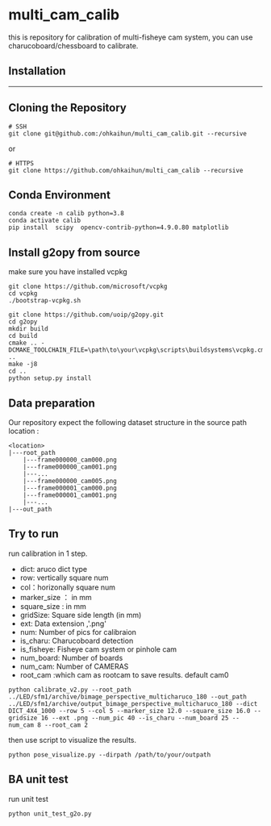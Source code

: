 # multi_cam_calib
this is repository for calibration of multi-fisheye cam system, you can use charucoboard/chessboard to calibrate.
## Installation
---
## Cloning the Repository
```shell
# SSH
git clone git@github.com:/ohkaihun/multi_cam_calib.git --recursive
```
or
```shell
# HTTPS
git clone https://github.com/ohkaihun/multi_cam_calib --recursive
```
## Conda Environment
```
conda create -n calib python=3.8
conda activate calib
pip install  scipy  opencv-contrib-python=4.9.0.80 matplotlib 
```
## Install g2opy from source
make sure you have installed vcpkg
```shell
git clone https://github.com/microsoft/vcpkg
cd vcpkg
./bootstrap-vcpkg.sh
```
```shell
git clone https://github.com/uoip/g2opy.git
cd g2opy
mkdir build
cd build
cmake .. -DCMAKE_TOOLCHAIN_FILE=\path\to\your\vcpkg\scripts\buildsystems\vcpkg.cmake ..
make -j8
cd ..
python setup.py install
```
## Data preparation 
Our repository expect the following dataset structure in the source path location :
```
<location>
|---root_path
    |---frame000000_cam000.png
    |---frame000000_cam001.png
    |---...
    |---frame000000_cam005.png
    |---frame000001_cam000.png
    |---frame000001_cam001.png
    |---...
|---out_path
```
## Try to run 
run calibration in 1 step. 
- dict: aruco dict type
- row: vertically square num
- col：horizonally square num
- marker_size ： in mm
- square_size : in mm
- gridSize: Square side length (in mm)
- ext: Data extension ,'.png'
- num: Number of pics for calibraion
- is_charu: Charucoboard detection
- is_fisheye: Fisheye cam system or pinhole cam
- num_board: Number of boards
- num_cam: Number of CAMERAS
- root_cam :which cam as rootcam to save results. default cam0
```shell
python calibrate_v2.py --root_path ../LED/sfm1/archive/bimage_perspective_multicharuco_180 --out_path ../LED/sfm1/archive/output_bimage_perspective_multicharuco_180 --dict DICT_4X4_1000 --row 5 --col 5 --marker_size 12.0 --square_size 16.0 --gridsize 16 --ext .png --num_pic 40 --is_charu --num_board 25 --num_cam 8 --root_cam 2
```
then use script to visualize the results.
```shell
python pose_visualize.py --dirpath /path/to/your/outpath
```
## BA unit test 
run unit test 
```shell
python unit_test_g2o.py 
```
